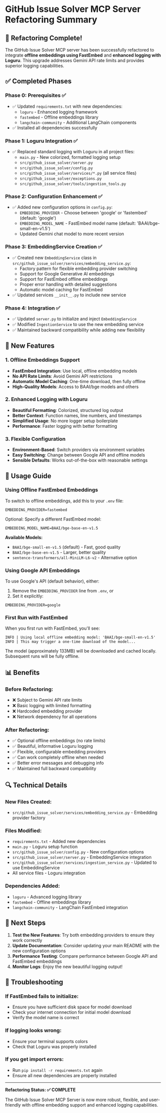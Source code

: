 # GitHub Issue Solver MCP Server Refactoring Summary

## 🎉 Refactoring Complete!

The GitHub Issue Solver MCP server has been successfully refactored to integrate **offline embeddings using FastEmbed** and **enhanced logging with Loguru**. This upgrade addresses Gemini API rate limits and provides superior logging capabilities.

## ✅ Completed Phases

### Phase 0: Prerequisites ✅
- ✅ Updated `requirements.txt` with new dependencies:
  - `loguru` - Enhanced logging framework
  - `fastembed` - Offline embeddings library
  - `langchain-community` - Additional LangChain components
- ✅ Installed all dependencies successfully

### Phase 1: Loguru Integration ✅
- ✅ Replaced standard logging with Loguru in all project files:
  - `main.py` - New colorized, formatted logging setup
  - `src/github_issue_solver/server.py`
  - `src/github_issue_solver/config.py`
  - `src/github_issue_solver/services/*.py` (all service files)
  - `src/github_issue_solver/exceptions.py`
  - `src/github_issue_solver/tools/ingestion_tools.py`

### Phase 2: Configuration Enhancement ✅
- ✅ Added new configuration options in `config.py`:
  - `EMBEDDING_PROVIDER` - Choose between 'google' or 'fastembed' (default: 'google')
  - `EMBEDDING_MODEL_NAME` - FastEmbed model name (default: 'BAAI/bge-small-en-v1.5')
  - Updated Gemini chat model to more recent version

### Phase 3: EmbeddingService Creation ✅
- ✅ Created new `EmbeddingService` class in `src/github_issue_solver/services/embedding_service.py`:
  - Factory pattern for flexible embedding provider switching
  - Support for Google Generative AI embeddings
  - Support for FastEmbed offline embeddings
  - Proper error handling with detailed suggestions
  - Automatic model caching for FastEmbed
- ✅ Updated services `__init__.py` to include new service

### Phase 4: Integration ✅
- ✅ Updated `server.py` to initialize and inject `EmbeddingService`
- ✅ Modified `IngestionService` to use the new embedding service
- ✅ Maintained backward compatibility while adding new flexibility

## 🚀 New Features

### 1. Offline Embeddings Support
- **FastEmbed Integration**: Use local, offline embedding models
- **No API Rate Limits**: Avoid Gemini API restrictions
- **Automatic Model Caching**: One-time download, then fully offline
- **High-Quality Models**: Access to BAAI/bge models and others

### 2. Enhanced Logging with Loguru
- **Beautiful Formatting**: Colorized, structured log output
- **Better Context**: Function names, line numbers, and timestamps
- **Simplified Usage**: No more logger setup boilerplate
- **Performance**: Faster logging with better formatting

### 3. Flexible Configuration
- **Environment-Based**: Switch providers via environment variables
- **Easy Switching**: Change between Google API and offline models
- **Sensible Defaults**: Works out-of-the-box with reasonable settings

## 🔧 Usage Guide

### Using Offline FastEmbed Embeddings

To switch to offline embeddings, add this to your `.env` file:

```env
EMBEDDING_PROVIDER=fastembed
```

Optional: Specify a different FastEmbed model:

```env
EMBEDDING_MODEL_NAME=BAAI/bge-base-en-v1.5
```

**Available Models:**
- `BAAI/bge-small-en-v1.5` (default) - Fast, good quality
- `BAAI/bge-base-en-v1.5` - Larger, better quality
- `sentence-transformers/all-MiniLM-L6-v2` - Alternative option

### Using Google API Embeddings

To use Google's API (default behavior), either:

1. Remove the `EMBEDDING_PROVIDER` line from `.env`, or
2. Set it explicitly:

```env
EMBEDDING_PROVIDER=google
```

### First Run with FastEmbed

When you first run with FastEmbed, you'll see:

```
INFO | Using local offline embedding model: 'BAAI/bge-small-en-v1.5'
INFO | This may trigger a one-time download of the model...
```

The model (approximately 133MB) will be downloaded and cached locally. Subsequent runs will be fully offline.

## 📊 Benefits

### Before Refactoring:
- ❌ Subject to Gemini API rate limits
- ❌ Basic logging with limited formatting
- ❌ Hardcoded embedding provider
- ❌ Network dependency for all operations

### After Refactoring:
- ✅ Optional offline embeddings (no rate limits)
- ✅ Beautiful, informative Loguru logging
- ✅ Flexible, configurable embedding providers
- ✅ Can work completely offline when needed
- ✅ Better error messages and debugging info
- ✅ Maintained full backward compatibility

## 🔍 Technical Details

### New Files Created:
- `src/github_issue_solver/services/embedding_service.py` - Embedding provider factory

### Files Modified:
- `requirements.txt` - Added new dependencies
- `main.py` - Loguru setup function
- `src/github_issue_solver/config.py` - New configuration options
- `src/github_issue_solver/server.py` - EmbeddingService integration
- `src/github_issue_solver/services/ingestion_service.py` - Updated to use EmbeddingService
- All service files - Loguru integration

### Dependencies Added:
- `loguru` - Advanced logging library
- `fastembed` - Offline embeddings library
- `langchain-community` - LangChain FastEmbed integration

## 🎯 Next Steps

1. **Test the New Features**: Try both embedding providers to ensure they work correctly
2. **Update Documentation**: Consider updating your main README with the new configuration options
3. **Performance Testing**: Compare performance between Google API and FastEmbed embeddings
4. **Monitor Logs**: Enjoy the new beautiful logging output!

## 🔧 Troubleshooting

### If FastEmbed fails to initialize:
- Ensure you have sufficient disk space for model download
- Check your internet connection for initial model download
- Verify the model name is correct

### If logging looks wrong:
- Ensure your terminal supports colors
- Check that Loguru was properly installed

### If you get import errors:
- Run `pip install -r requirements.txt` again
- Ensure all new dependencies are properly installed

---

**Refactoring Status: ✅ COMPLETE**

The GitHub Issue Solver MCP Server is now more robust, flexible, and user-friendly with offline embedding support and enhanced logging capabilities.

